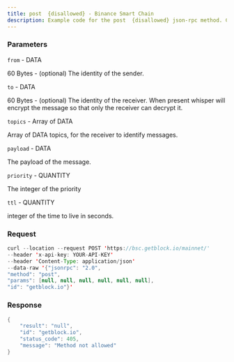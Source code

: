```yaml
---
title: post  {disallowed} - Binance Smart Chain
description: Example code for the post  {disallowed} json-rpc method. Сomplete guide on how to use post  {disallowed} json-rpc in GetBlock.io Web3 documentation.
---
```


### Parameters


`from` - DATA

60 Bytes - (optional) The identity of the sender.

`to` - DATA

60 Bytes - (optional) The identity of the receiver. When present whisper
will encrypt the message so that only the receiver can decrypt it.

`topics` - Array of DATA

Array of DATA topics, for the receiver to identify messages.

`payload` - DATA

The payload of the message.

`priority` - QUANTITY

The integer of the priority

`ttl` - QUANTITY

integer of the time to live in seconds.

### Request

``` java
curl --location --request POST 'https://bsc.getblock.io/mainnet/' 
--header 'x-api-key: YOUR-API-KEY' 
--header 'Content-Type: application/json' 
--data-raw '{"jsonrpc": "2.0",
"method": "post",
"params": [null, null, null, null, null, null],
"id": "getblock.io"}'
```

###  Response

``` java
{
    "result": "null",
    "id": "getblock.io",
    "status_code": 405,
    "message": "Method not allowed"
}
```

